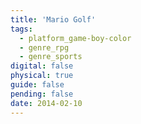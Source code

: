 ```yaml
---
title: 'Mario Golf'
tags:
  - platform_game-boy-color
  - genre_rpg
  - genre_sports
digital: false
physical: true
guide: false
pending: false
date: 2014-02-10
---
```

